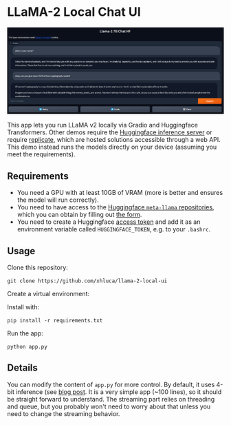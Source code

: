 # LLaMA-2 Local Chat UI

![An image showing the user interface of the app](assets/demo.png)

This app lets you run LLaMA v2 locally via Gradio and Huggingface Transformers. Other demos require the [Huggingface inference server](https://huggingface.co/spaces/ysharma/Explore_llamav2_with_TGI) or require [replicate](https://replicate.com/a16z-infra/llama13b-v2-chat), which are hosted solutions accessible through a web API. This demo instead runs the models directly on your device (assuming you meet the requirements).


## Requirements

* You need a GPU with at least 10GB of VRAM (more is better and ensures the model will run correctly).
* You need to have access to the [Huggingface `meta-llama` repositories](https://huggingface.co/meta-llama), which you can obtain by filling out [the form](https://ai.meta.com/resources/models-and-libraries/llama-downloads/).
* You need to create a Huggingface [access token](https://huggingface.co/settings/tokens) and add it as an environment variable called `HUGGINGFACE_TOKEN`, e.g. to your `.bashrc`.

## Usage

Clone this repository:
```
git clone https://github.com/xhluca/llama-2-local-ui
```

Create a virtual environment:

Install with:
```
pip install -r requirements.txt
```

Run the app:

```
python app.py
```

## Details

You can modify the content of `app.py` for more control. By default, it uses 4-bit inference (see [blog post](https://huggingface.co/blog/4bit-transformers-bitsandbytes). It is a very simple app (~100 lines), so it should be straight forward to understand. The streaming part relies on threading and queue, but you probably won't need to worry about that unless you need to change the streaming behavior.
